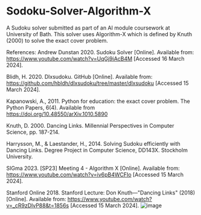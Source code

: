 # Sodoku-Solver-Algorithm-X
A Sudoku solver submitted as part of an AI module coursework at University of Bath. This solver uses Algorithm-X which is defined by Knuth (2000) to solve the exact cover problem.

References:
Andrew Dunstan 2020. Sudoku Solver [Online]. Available from: https://www.youtube.com/watch?v=UqGj9iAcB4M [Accessed 16 March 2024].

Blidh, H. 2020. Dlxsudoku. GitHub [Online]. Available from: https://github.com/hbldh/dlxsudoku/tree/master/dlxsudoku [Accessed 15 March 2024].

Kapanowski, A., 2011. Python for education: the exact cover problem. The Python Papers, 6(4). Available from https://doi.org/10.48550/arXiv.1010.5890

Knuth, D. 2000. Dancing Links. Millennial Perspectives in Computer Science, pp. 187-214.

Harrysson, M., & Laestander, H., 2014. Solving Sudoku efficiently with Dancing Links. Degree Project in Computer Science, DD143X. Stockholm University.

SIGma 2023. [SP23] Meeting 4 - Algorithm X [Online]. Available from: https://www.youtube.com/watch?v=iv6pB4WCFIo [Accessed 15 March 2024].

Stanford Online 2018. Stanford Lecture: Don Knuth—"Dancing Links" (2018) [Online]. Available from: https://www.youtube.com/watch?v=_cR9zDlvP88&t=1856s [Accessed 15 March 2024].
![image](https://github.com/user-attachments/assets/27ec51bf-6bda-48fb-ab9e-0e746fbb7a77)

